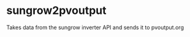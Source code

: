 sungrow2pvoutput
================

Takes data from the sungrow inverter API and sends it to pvoutput.org
